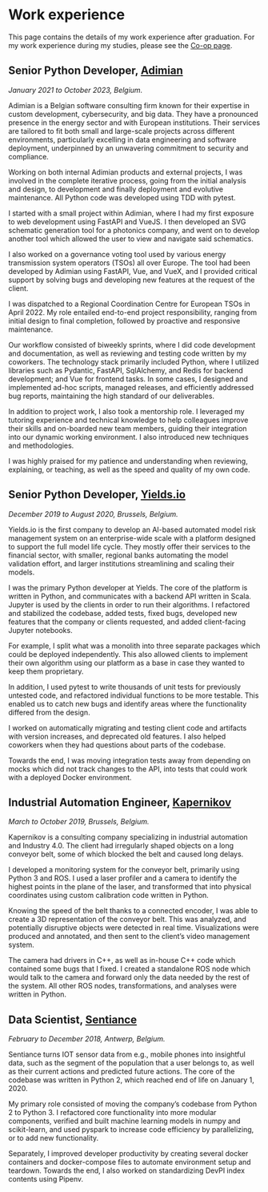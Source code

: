 # Work experience
This page contains the details of my work experience after graduation.
For my work experience during my studies, please see the [Co-op page](coop).

## Senior Python Developer, [Adimian](https://www.adimian.com/)
_January 2021 to October 2023, Belgium._

Adimian is a Belgian software consulting firm known for their expertise in custom development, cybersecurity, and big data.
They have a pronounced presence in the energy sector and with European institutions.
Their services are tailored to fit both small and large-scale projects across different environments,
particularly excelling in data engineering and software deployment, underpinned by an unwavering commitment to security and compliance.

Working on both internal Adimian products and external projects, I was involved in the complete iterative process,
going from the initial analysis and design, to development and finally deployment and evolutive maintenance.
All Python code was developed using TDD with pytest.

I started with a small project within Adimian, where I had my first exposure to web development using FastAPI and VueJS.
I then developed an SVG schematic generation tool for a photonics company,
and went on to develop another tool which allowed the user to view and navigate said schematics.

I also worked on a governance voting tool used by various energy transmission system operators (TSOs) all over Europe.
The tool had been developed by Adimian using FastAPI, Vue, and VueX,
and I provided critical support by solving bugs and developing new features at the request of the client.

I was dispatched to a Regional Coordination Centre for European TSOs in April 2022.
My role entailed end-to-end project responsibility, ranging from initial design to final completion,
followed by proactive and responsive maintenance. 

Our workflow consisted of biweekly sprints, where I did code development and documentation, as well as reviewing and testing code written by my coworkers.
The technology stack primarily included Python, where I utilized libraries such as
Pydantic, FastAPI, SqlAlchemy, and Redis for backend development; and Vue for frontend tasks.
In some cases, I designed and implemented ad-hoc scripts, managed releases, and efficiently addressed bug reports,
maintaining the high standard of our deliverables. 

In addition to project work, I also took a mentorship role.
I leveraged my tutoring experience and technical knowledge to help colleagues improve their skills and on-boarded new team members,
guiding their integration into our dynamic working environment.
I also introduced new techniques and methodologies. 

I was highly praised for my patience and understanding when reviewing, explaining, or teaching, as well as the speed and quality of my own code.

## Senior Python Developer, [Yields.io](https://www.yields.io/)
_December 2019 to August 2020, Brussels, Belgium._

Yields.io is the first company to develop an AI-based automated model risk management system on an enterprise-wide scale
with a platform designed to support the full model life cycle.
They mostly offer their services to the financial sector, with smaller, regional banks automating the model validation effort,
and larger institutions streamlining and scaling their models.

I was the primary Python developer at Yields.
The core of the platform is written in Python, and communicates with a backend API written in Scala.
Jupyter is used by the clients in order to run their algorithms. I refactored and stabilized the codebase, added tests, fixed bugs,
developed new features that the company or clients requested, and added client-facing Jupyter notebooks.

For example, I split what was a monolith into three separate packages which could be deployed independently.
This also allowed clients to implement their own algorithm using our platform as a base in case they wanted to keep them proprietary.

In addition, I used pytest to write thousands of unit tests for previously untested code,
and refactored individual functions to be more testable.
This enabled us to catch new bugs and identify areas where the functionality differed from the design.

I worked on automatically migrating and testing client code and artifacts with version increases, and deprecated old features.
I also helped coworkers when they had questions about parts of the codebase.

Towards the end, I was moving integration tests away from depending on mocks which did not track changes to the API,
into tests that could work with a deployed Docker environment.

## Industrial Automation Engineer, [Kapernikov](https://www.kapernikov.com/)
_March to October 2019, Brussels, Belgium._

Kapernikov is a consulting company specializing in industrial automation and Industry 4.0.
The client had irregularly shaped objects on a long conveyor belt, some of which blocked the belt and caused long delays.

I developed a monitoring system for the conveyor belt, primarily using Python 3 and ROS.
I used a laser profiler and a camera to identify the highest points in the plane of the laser,
and transformed that into physical coordinates using custom calibration code written in Python.

Knowing the speed of the belt thanks to a connected encoder, I was able to create a 3D representation of the conveyor belt.
This was analyzed, and potentially disruptive objects were detected in real time.
Visualizations were produced and annotated, and then sent to the client’s video management system.

The camera had drivers in C++, as well as in-house C++ code which contained some bugs that I fixed.
I created a standalone ROS node which would talk to the camera and forward only the data needed by the rest of the system.
All other ROS nodes, transformations, and analyses were written in Python.

## Data Scientist, [Sentiance](https://www.sentiance.com/)
_February to December 2018, Antwerp, Belgium._

Sentiance turns IOT sensor data from e.g., mobile phones into insightful data,
such as the segment of the population that a user belongs to, as well as their current actions and predicted future actions.
The core of the codebase was written in Python 2, which reached end of life on January 1, 2020.

My primary role consisted of moving the company’s codebase from Python 2 to Python 3.
I refactored core functionality into more modular components, verified and built machine learning models in numpy and scikit-learn,
and used pyspark to increase code efficiency by parallelizing, or to add new functionality.

Separately, I improved developer productivity by creating several docker containers and docker-compose files
to automate environment setup and teardown. Towards the end, I also worked on standardizing DevPI index contents using Pipenv.
